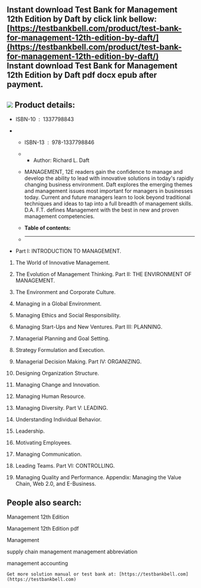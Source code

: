 Instant download **Test Bank for Management 12th Edition by Daft** by click link bellow:  
[https://testbankbell.com/product/test-bank-for-management-12th-edition-by-daft/](https://testbankbell.com/product/test-bank-for-management-12th-edition-by-daft/)  
**Instant download Test Bank for Management 12th Edition by Daft pdf docx epub after payment.**
-----------------------------------------------------------------------------------------------


![](https://testbankbell.com/wp-content/uploads/2023/05/Test-Bank-Management-12E-Daft.jpg)
**Product details:**
--------------------


* ISBN-10 ‏ : ‎ 1337798843
* * ISBN-13 ‏ : ‎ 978-1337798846
  * * Author: Richard L. Daft
   
  * MANAGEMENT, 12E readers gain the confidence to manage and develop the ability to lead with innovative solutions in today's rapidly changing business environment. Daft explores the emerging themes and management issues most important for managers in businesses today. Current and future managers learn to look beyond traditional techniques and ideas to tap into a full breadth of management skills. D.A. F.T. defines Management with the best in new and proven management competencies.
  * **Table of contents:**
  * ----------------------
 
* Part I: INTRODUCTION TO MANAGEMENT.

1. The World of Innovative Management.

2. The Evolution of Management Thinking. Part II: THE ENVIRONMENT OF MANAGEMENT.

3. The Environment and Corporate Culture.

4. Managing in a Global Environment.

5. Managing Ethics and Social Responsibility.

6. Managing Start-Ups and New Ventures. Part III: PLANNING.

7. Managerial Planning and Goal Setting.

8. Strategy Formulation and Execution.

9. Managerial Decision Making. Part IV: ORGANIZING.

10. Designing Organization Structure.

11. Managing Change and Innovation.

12. Managing Human Resource.

13. Managing Diversity. Part V: LEADING.

14. Understanding Individual Behavior.

15. Leadership.

16. Motivating Employees.

17. Managing Communication.

18. Leading Teams. Part VI: CONTROLLING.

19. Managing Quality and Performance. Appendix: Managing the Value Chain, Web 2.0, and E-Business.

**People also search:**
-----------------------


Management 12th Edition

Management 12th Edition pdf

Management

supply chain management
management abbreviation

management accounting



    Get more solution manual or test bank at: [https://testbankbell.com](https://testbankbell.com)
